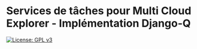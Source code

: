 # Services de tâches pour Multi Cloud Explorer - Implémentation Django-Q

[![License: GPL v3](https://img.shields.io/badge/License-GPLv3-blue.svg)](https://www.gnu.org/licenses/gpl-3.0)

